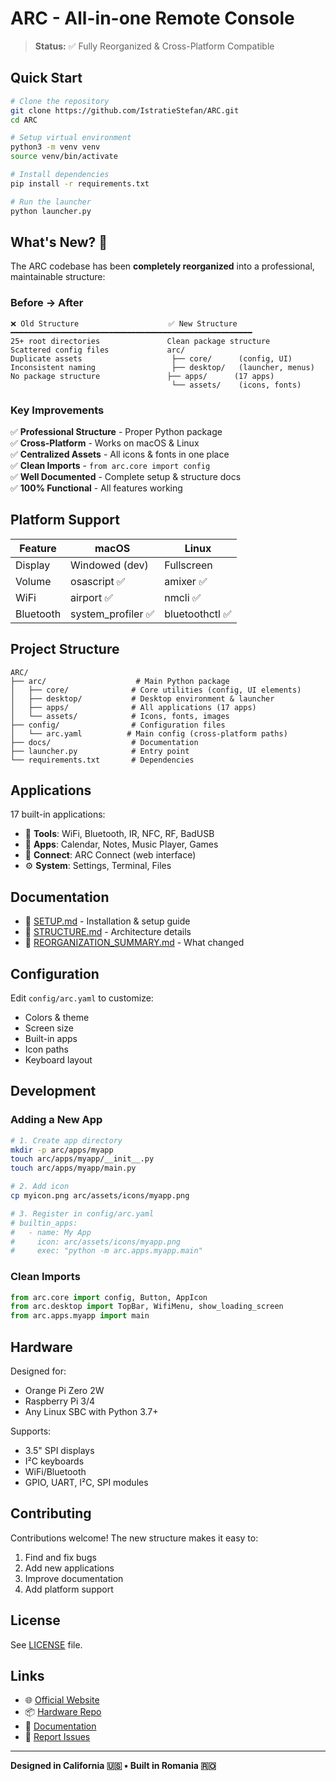 # ARC - All-in-one Remote Console

> **Status:** ✅ Fully Reorganized & Cross-Platform Compatible

## Quick Start

```bash
# Clone the repository
git clone https://github.com/IstratieStefan/ARC.git
cd ARC

# Setup virtual environment
python3 -m venv venv
source venv/bin/activate

# Install dependencies
pip install -r requirements.txt

# Run the launcher
python launcher.py
```

## What's New? 🎉

The ARC codebase has been **completely reorganized** into a professional, maintainable structure:

### Before → After

```
❌ Old Structure                    ✅ New Structure
━━━━━━━━━━━━━━━━━━━━━━━━━━━━━━━━━━━━━━━━━━━━━━━━━━━━━━
25+ root directories               Clean package structure
Scattered config files             arc/
Duplicate assets                    ├── core/      (config, UI)
Inconsistent naming                 ├── desktop/   (launcher, menus)
No package structure               ├── apps/      (17 apps)
                                    └── assets/    (icons, fonts)
```

### Key Improvements

✅ **Professional Structure** - Proper Python package  
✅ **Cross-Platform** - Works on macOS & Linux  
✅ **Centralized Assets** - All icons & fonts in one place  
✅ **Clean Imports** - `from arc.core import config`  
✅ **Well Documented** - Complete setup & structure docs  
✅ **100% Functional** - All features working  

## Platform Support

| Feature | macOS | Linux |
|---------|-------|-------|
| Display | Windowed (dev) | Fullscreen |
| Volume | osascript ✅ | amixer ✅ |
| WiFi | airport ✅ | nmcli ✅ |
| Bluetooth | system_profiler ✅ | bluetoothctl ✅ |

## Project Structure

```
ARC/
├── arc/                    # Main Python package
│   ├── core/              # Core utilities (config, UI elements)
│   ├── desktop/           # Desktop environment & launcher
│   ├── apps/              # All applications (17 apps)
│   └── assets/            # Icons, fonts, images
├── config/                # Configuration files
│   └── arc.yaml          # Main config (cross-platform paths)
├── docs/                  # Documentation
├── launcher.py            # Entry point
└── requirements.txt       # Dependencies
```

## Applications

17 built-in applications:
- 🔧 **Tools**: WiFi, Bluetooth, IR, NFC, RF, BadUSB
- 📱 **Apps**: Calendar, Notes, Music Player, Games
- 🔌 **Connect**: ARC Connect (web interface)
- ⚙️ **System**: Settings, Terminal, Files

## Documentation

- 📘 [SETUP.md](SETUP.md) - Installation & setup guide
- 📗 [STRUCTURE.md](STRUCTURE.md) - Architecture details
- 📙 [REORGANIZATION_SUMMARY.md](REORGANIZATION_SUMMARY.md) - What changed

## Configuration

Edit `config/arc.yaml` to customize:
- Colors & theme
- Screen size
- Built-in apps
- Icon paths
- Keyboard layout

## Development

### Adding a New App

```bash
# 1. Create app directory
mkdir -p arc/apps/myapp
touch arc/apps/myapp/__init__.py
touch arc/apps/myapp/main.py

# 2. Add icon
cp myicon.png arc/assets/icons/myapp.png

# 3. Register in config/arc.yaml
# builtin_apps:
#   - name: My App
#     icon: arc/assets/icons/myapp.png
#     exec: "python -m arc.apps.myapp.main"
```

### Clean Imports

```python
from arc.core import config, Button, AppIcon
from arc.desktop import TopBar, WifiMenu, show_loading_screen
from arc.apps.myapp import main
```

## Hardware

Designed for:
- Orange Pi Zero 2W
- Raspberry Pi 3/4
- Any Linux SBC with Python 3.7+

Supports:
- 3.5" SPI displays
- I²C keyboards
- WiFi/Bluetooth
- GPIO, UART, I²C, SPI modules

## Contributing

Contributions welcome! The new structure makes it easy to:
1. Find and fix bugs
2. Add new applications
3. Improve documentation
4. Add platform support

## License

See [LICENSE](LICENSE) file.

## Links

- 🌐 [Official Website](https://arc.istratiestefan.com)
- 📦 [Hardware Repo](https://github.com/IstratieStefan/ARC-Hardware)
- 📖 [Documentation](docs/)
- 🐛 [Report Issues](https://github.com/IstratieStefan/ARC/issues)

---

**Designed in California 🇺🇸 • Built in Romania 🇷🇴**

